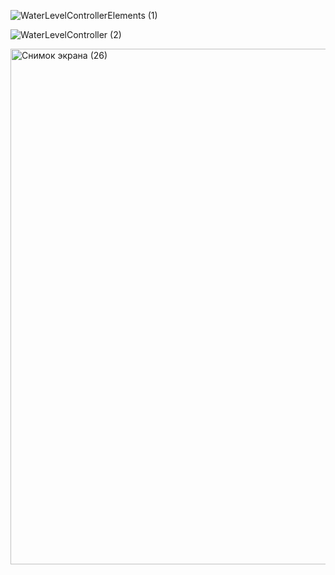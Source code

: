 
![WaterLevelControllerElements (1)](https://github.com/user-attachments/assets/b04a517f-ccfc-445f-998f-c748a1071114)


![WaterLevelController (2)](https://github.com/user-attachments/assets/3c300df7-9216-407d-ad4f-6b4e96ef614f)

<img width="659" height="825" alt="Снимок экрана (26)" src="https://github.com/user-attachments/assets/a1ad8096-0807-4e4d-9c28-850f34865562" />
